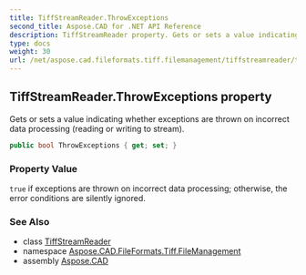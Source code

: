```yaml
---
title: TiffStreamReader.ThrowExceptions
second_title: Aspose.CAD for .NET API Reference
description: TiffStreamReader property. Gets or sets a value indicating whether exceptions are thrown on incorrect data processing reading or writing to stream
type: docs
weight: 30
url: /net/aspose.cad.fileformats.tiff.filemanagement/tiffstreamreader/throwexceptions/
---
```

## TiffStreamReader.ThrowExceptions property

Gets or sets a value indicating whether exceptions are thrown on incorrect data processing (reading or writing to stream).

```csharp
public bool ThrowExceptions { get; set; }
```

### Property Value

`true` if exceptions are thrown on incorrect data processing; otherwise, the error conditions are silently ignored.

### See Also

* class [TiffStreamReader](../)
* namespace [Aspose.CAD.FileFormats.Tiff.FileManagement](../../tiffstreamreader/)
* assembly [Aspose.CAD](../../../)


